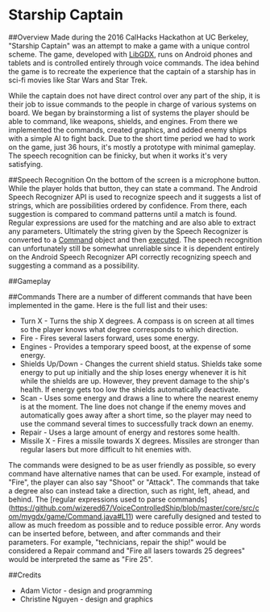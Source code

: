 # Starship Captain
##Overview
Made during the 2016 CalHacks Hackathon at UC Berkeley, "Starship Captain" was an attempt to make a game with a unique control scheme. The game, developed with [LibGDX](https://libgdx.badlogicgames.com/), runs on Android phones and tablets and is controlled entirely through voice commands. The idea behind the game is to recreate the experience that the captain of a starship has in sci-fi movies like Star Wars and Star Trek. 

While the captain does not have direct control over any part of the ship, it is their job to issue commands to the people in charge of various systems on board. We began by brainstorming a list of systems the player should be able to command, like weapons, shields, and engines. From there we implemented the commands, created graphics, and added enemy ships with a simple AI to fight back. Due to the short time period we had to work on the game, just 36 hours, it's mostly a prototype with minimal gameplay. The speech recognition can be finicky, but when it works it's very satisfying. 

##Speech Recognition
On the bottom of the screen is a microphone button. While the player holds that button, they can state a command. The Android Speech Recognizer API is used to recognize speech and it suggests a list of strings, which are possibilities ordered by confidence. From there, each suggestion is compared to command patterns until a match is found. Regular expressions are used for the matching and are also able to extract any parameters. Ultimately the string given by the Speech Recognizer is converted to a [Command](https://github.com/wizered67/VoiceControlledShip/blob/master/core/src/com/mygdx/game/Command.java) object and then [executed](https://github.com/wizered67/VoiceControlledShip/blob/master/core/src/com/mygdx/game/Game.java#L484). The speech recognition can unfortunately still be somewhat unreliable since it is dependent entirely on the Android Speech Recognizer API correctly recognizing speech and suggesting a command as a possibility.

##Gameplay


##Commands
There are a number of different commands that have been implemented in the game. Here is the full list and their uses:
* Turn X - Turns the ship X degrees. A compass is on screen at all times so the player knows what degree corresponds to which direction.
* Fire - Fires several lasers forward, uses some energy.
* Engines - Provides a temporary speed boost, at the expense of some energy.
* Shields Up/Down - Changes the current shield status. Shields take some energy to put up initially and the ship loses energy whenever it is hit while the shields are up. However, they prevent damage to the ship's health. If energy gets too low the shields automatically deactivate.
* Scan - Uses some energy and draws a line to where the nearest enemy is at the moment. The line does not change if the enemy moves and automatically goes away after a short time, so the player may need to use the command several times to successfully track down an enemy.
* Repair - Uses a large amount of energy and restores some health.
* Missile X - Fires a missile towards X degrees. Missiles are stronger than regular lasers but more difficult to hit enemies with.

The commands were designed to be as user friendly as possible, so every command have alternative names that can be used. For example, instead of "Fire", the player can also say "Shoot" or "Attack". The commands that take a degree also can instead take a direction, such as right, left, ahead, and behind. The [regular expressions used to parse commands] (https://github.com/wizered67/VoiceControlledShip/blob/master/core/src/com/mygdx/game/Command.java#L11) were carefully designed and tested to allow as much freedom as possible and to reduce possible error. Any words can be inserted before, between, and after commands and their parameters. For example, "technicians, repair the ship!" would be considered a Repair command and "Fire all lasers towards 25 degrees" would be interpreted the same as "Fire 25". 

##Credits
* Adam Victor - design and programming
* Christine Nguyen - design and graphics
